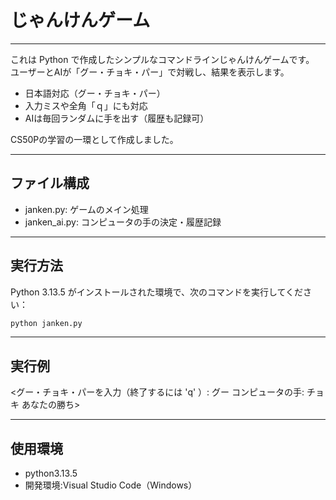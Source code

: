 # じゃんけんゲーム
---
これは Python で作成したシンプルなコマンドラインじゃんけんゲームです。  
ユーザーとAIが「グー・チョキ・パー」で対戦し、結果を表示します。

- 日本語対応（グー・チョキ・パー）
- 入力ミスや全角「ｑ」にも対応
- AIは毎回ランダムに手を出す（履歴も記録可）

CS50Pの学習の一環として作成しました。

---
## ファイル構成

- janken.py: ゲームのメイン処理
- janken_ai.py: コンピュータの手の決定・履歴記録

---
## 実行方法

Python 3.13.5 がインストールされた環境で、次のコマンドを実行してください：

```bash
python janken.py
```

---
## 実行例

<グー・チョキ・パーを入力（終了するには 'q' ）: グー
コンピュータの手: チョキ
あなたの勝ち>

---
## 使用環境

- python3.13.5
- 開発環境:Visual Studio Code（Windows）
